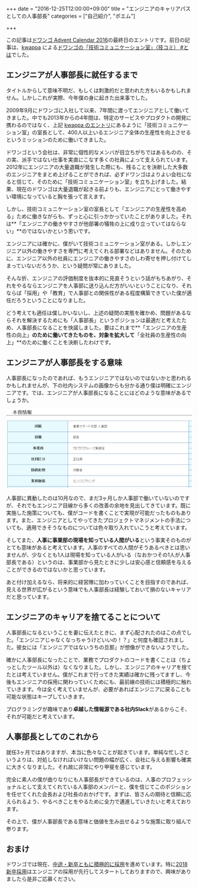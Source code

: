 +++
date = "2016-12-25T12:00:00+09:00"
title = "エンジニアのキャリアパスとしての人事部長"
categories = ["自己紹介", "ポエム"]

+++

この記事は[ドワンゴ Advent Calendar 2016](http://qiita.com/advent-calendar/2016/dwango)の最終日のエントリです。前日の記事は、[kwappa](https://twitter.com/kwappa) による[ドワンゴの「技術コミュニケーション室」（技コミ） #とは](http://ch.nicovideo.jp/dwango-engineer/blomaga/ar1161598)でした。<!--more-->

## エンジニアが人事部長に就任するまで

タイトルからして意味不明だ、もしくは刺激的だと思われた方もいるかもしれません。しかしこれが実際、今年僕の身に起きた出来事でした。

2009年9月にドワンゴに入社して以来、7年間に渡ってエンジニアとして働いてきました。中でも2013年からの4年間は、特定のサービスやプロダクトの開発に携わるのではなく、上記 [kwappa のエントリ](http://ch.nicovideo.jp/dwango-engineer/blomaga/ar1161598)にあるように「技術コミュニケーション室」の室長として、400人以上いるエンジニア全体の生産性を向上させるというミッションのために働いてきました。

ドワンゴという会社は、非常に個性的なメンバが目立ちがちではあるものの、その実、派手ではない仕事を実直にこなす多くの社員によって支えられています。2012年にエンジニアの大量退職が発生した際にも、残ることを決断した大多数のエンジニアをまとめ上げることができれば、必ずドワンゴはよりよい会社になると信じて、そのために「技術コミュニケーション室」を立ち上げました。結果、現在のドワンゴは大量退職が起きる前よりも、エンジニアにとって働きやすい環境になっていると胸を張って言えます。

しかし、技術コミュニケーション室の室長として「エンジニアの生産性を高める」ために働きながらも、ずっと心に引っかかっていたことがありました。それは**「エンジニアの働きやすさが他部署の犠牲の上に成り立っていてはならない」**のではないかという思いです。

エンジニアには確かに、僕がいて技術コミュニケーション室がある。しかしエンジニア以外の働きやすさを専門に考えてくれる部署などはありません。そのために、エンジニア以外の社員にエンジニアの働きやすさのしわ寄せを押し付けてしまっていないだろうか、という疑問が常にありました。

そんな折、エンジニアの評価制度を抜本的に見直そうという話がもちあがり、それをやるならエンジニアを人事部に送り込んだ方がいいということになり、それならば「採用」や「教育」で人事部との関係性がある程度構築できていた僕が適任だろうということになりました。

どう考えても適任は僕しかいないし、上述の疑問の実態を確かめ、問題があるならそれを解決するためにも「人事部長」というポジションは最適だと考えたため、人事部長になることを快諾しました。要はこれまで**「エンジニアの生産性の向上」**のために働いてきたものを、対象を拡大して**「全社員の生産性の向上」**のために働くことを決断したわけです。

## エンジニアが人事部長をする意味

人事部長になったのであれば、もうエンジニアではないのではないかと思われるかもしれませんが、下の社内システムの画像からも分かる通り僕は明確にエンジニアです。では、エンジニアが人事部長になることにはどのような意味があるでしょうか。

![社内システム](/imgs/e-pay.png "社内システム")

人事部に異動したのは10月なので、まだ3ヶ月しか人事部で働いていないのですが、それでもエンジニア目線から多くの改善の余地を見出してきています。既に実施した施策についても、僕がコードを書くことで実現が可能だったものもあります。また、エンジニアとしてやってきたプロジェクトマネジメントの手法についても、適用できそうなものについては色々取り入れていこうと考えています。

そしてまた、**人事に事業部の現場を知っている人間がいる**という事実そのものがとても意味があると考えています。人事のすべての人間がそうあるべきとは思いませんが、少なくとも1人は現場を知っている人がいる（なおかつその1人が人事部長である）というのは、事業部から見たときに少しは安心感と信頼感を与えることができるのではないかと思っています。

あと付け加えるなら、将来的に経営陣に加わっていくことを目指すのであれば、見える世界が広がるという意味でも人事部長は経験しておいて損のないキャリアだと思っています。

## エンジニアのキャリアを捨てることについて

人事部長になるということを妻に伝えたときに、まず心配されたのはこの点でした。「エンジニアじゃなくなっちゃうけどいいの！？」と何度も確認されました。彼女には「エンジニアではないうちの旦那」が想像ができないようでした。

確かに人事部長になったことで、業務でプロダクトのコードを書くことは（ちょっとしたツール以外は）なくなりました。しかし、エンジニアのキャリアを捨てたとは考えていません。僕がこれまで行ってきた実績は確かに残ってますし、今後もエンジニアの採用に関わっていくためにも、最前線の技術には積極的に触れていきます。今は全く考えていませんが、必要があればエンジニアに戻ることも可能な状態はキープしていきます。

プログラミングが趣味であり**卓越した情報源である社内Slack**があるからこそ、それが可能だと考えています。

## 人事部長としてのこれから

就任3ヶ月ではありますが、本当に色々なことが起きています。単純な忙しさというよりは、対処しなければいけない問題の幅が広く、会社に与える影響も確実に大きくなりました。それ故に非常にやり甲斐を感じています。

完全に素人の僕が曲りなりにも人事部長ができているのは、人事のプロフェッショナルとして支えてくれている人事部のメンバーと、僕を信じてこのポジションを任せてくれた会長および社長のおかげです。まずは、皆さんの期待と信頼に応えられるよう、やるべきことをやるために全力で邁進していきたいと考えております。

その上で、僕が人事部長である意味と価値を生み出せるような施策に取り組んで参ります。

## おまけ

ドワンゴでは現在、[中途・新卒ともに積極的に採用](http://dwango.co.jp/recruit/)を進めています。特に[2018新卒採用](http://dwango.co.jp/saiyo/)はエンジニアの採用が先行してスタートしておりますので、興味がありましたら是非ご応募ください。
